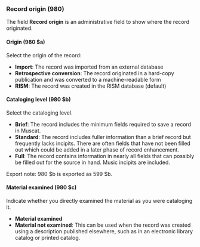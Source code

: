 ### Record origin (980)

The field **Record origin** is an administrative field to show where the record originated.  

#### Origin (980 $a)

Select the origin of the record:

- **Import**: The record was imported from an external database
- **Retrospective conversion**: The record originated in a hard-copy publication and was converted to a
  machine-readable form
- **RISM**: The record was created in the RISM database (default)

#### Cataloging level (980 $b)

Select the cataloging level.

- **Brief**: The record includes the minimum fields required to save a record in Muscat.   
- **Standard**: The record includes fuller information than a brief record but frequently lacks incipits. There are often fields that have not been filled out which could be added in a later phase of record enhancement.    
- **Full**: The record contains information in nearly all fields that can possibly be filled out for the source in hand. Music incipits are included.  

Export note: 980 $b is exported as 599 $b.  

#### Material examined (980 $c)

Indicate whether you directly examined the material as you were cataloging it.

- **Material examined**
- **Material not examined**: This can be used when the record was created using a description published elsewhere, such as in an electronic library catalog or printed catalog.
